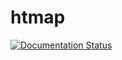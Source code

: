 # htmap

[![Documentation Status](https://readthedocs.org/projects/htmap/badge/?version=latest)](https://htmap.readthedocs.io/en/latest/?badge=latest)
